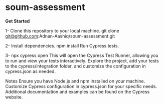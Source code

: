 # soum-assessment

**Get Started**

1- Clone this repository to your local machine.
git clone git@github.com:Adnan-Aashiq/soum-assessment.git

2- Install dependencies.
npm install
Run Cypress tests.

3- npx cypress open
This will open the Cypress Test Runner, allowing you to run and view your tests interactively.
Explore the project, add your tests to the cypress/integration folder, and customize the configuration in cypress.json as needed.

Notes
Ensure you have Node.js and npm installed on your machine.
Customize Cypress configuration in cypress.json for your specific needs.
Additional documentation and examples can be found on the Cypress website.